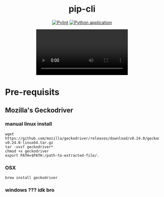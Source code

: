 <div align="center">

# pip-cli 

[![Pylint](https://github.com/4cecoder/pip-cli/actions/workflows/pylint.yml/badge.svg?branch=main)](https://github.com/4cecoder/pip-cli/actions/workflows/pylint.yml)
[![Python application](https://github.com/4cecoder/pip-cli/actions/workflows/python-app.yml/badge.svg)](https://github.com/4cecoder/pip-cli/actions/workflows/python-app.yml)


<video src="https://user-images.githubusercontent.com/88108711/203481427-eaaa4480-966e-462e-a2dd-8125382319ab.mp4">
  
<video/>

</div>

# Pre-requisits

## Mozilla's Geckodriver
### manual linux install
```shell
wget https://github.com/mozilla/geckodriver/releases/download/v0.24.0/geckodriver-v0.24.0-linux64.tar.gz
tar -xvzf geckodriver*
chmod +x geckodriver
export PATH=$PATH:/path-to-extracted-file/.
```

### OSX
`brew install geckodriver`

### windows ??? idk bro
